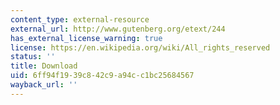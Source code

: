 ```yaml
---
content_type: external-resource
external_url: http://www.gutenberg.org/etext/244
has_external_license_warning: true
license: https://en.wikipedia.org/wiki/All_rights_reserved
status: ''
title: Download
uid: 6ff94f19-39c8-42c9-a94c-c1bc25684567
wayback_url: ''
---
```

